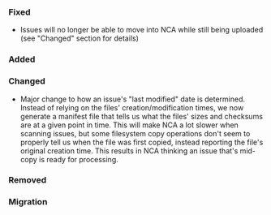 ### Fixed

- Issues will no longer be able to move into NCA while still being uploaded
  (see "Changed" section for details)

### Added

### Changed

- Major change to how an issue's "last modified" date is determined. Instead of
  relying on the files' creation/modification times, we now generate a manifest
  file that tells us what the files' sizes and checksums are at a given point
  in time. This will make NCA a lot slower when scanning issues, but some
  filesystem copy operations don't seem to properly tell us when the file was
  first copied, instead reporting the file's original creation time. This
  results in NCA thinking an issue that's mid-copy is ready for processing.

### Removed

### Migration
